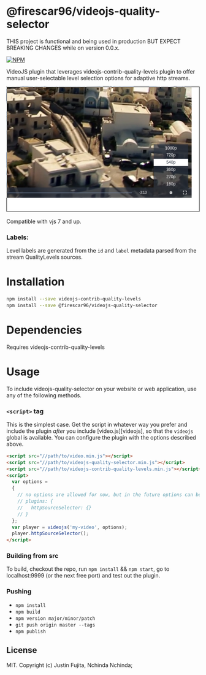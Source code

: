 # @firescar96/videojs-quality-selector

THIS project is functional and being used in production BUT EXPECT BREAKING CHANGES while on version 0.0.x.

[![NPM](https://nodei.co/npm/@firescar96/videojs-quality-selector.png)](https://nodei.co/npm/@firscar96/videojs-quality-selector)

VideoJS plugin that leverages videojs-contrib-quality-levels plugin to offer manual user-selectable level selection options for adaptive http streams.


![Alt text](example.png "Source selector")

Compatible with vjs 7 and up.

### Labels:
Level labels are generated from the ```id``` and ```label``` metadata parsed from the stream QualityLevels sources.


# Installation

```sh
npm install --save videojs-contrib-quality-levels
npm install --save @firescar96/videojs-quality-selector
```

# Dependencies
Requires videojs-contrib-quality-levels

# Usage

To include videojs-quality-selector on your website or web application, use any of the following methods.

### `<script>` tag

This is the simplest case. Get the script in whatever way you prefer and include the plugin _after_ you include [video.js][videojs], so that the `videojs` global is available. You can configure the plugin with the options described above.  

```html
<script src="//path/to/video.min.js"></script>
<script src="//path/to/videojs-quality-selector.min.js"></script>
<script src="//path/to/videojs-contrib-quality-levels.min.js"></script>
<script>
  var options =
  {
    // no options are allowed for now, but in the future options can be placed here
    // plugins: {
    //   httpSourceSelector: {}
    // }
  };
  var player = videojs('my-video', options);
  player.httpSourceSelector();
</script>
```


### Building from src
To build, checkout the repo, run ```npm install``` && ```npm start```,
go to localhost:9999 (or the next free port) and test out the plugin.

### Pushing
* ```npm install```
* ```npm build```
* ```npm version major/minor/patch```
* ```git push origin master --tags```
* ```npm publish```

## License

MIT. Copyright (c) Justin Fujita, Nchinda Nchinda;
